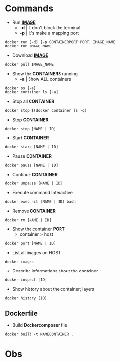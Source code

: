 # Commands
- Run **[IMAGE](https://hub.docker.com/)**
  - **-d** | It don't block the terminal
  - **-p** | It's make a mapping port

```shell
docker run [-d] [-p CONTAINERPORT:PORT] IMAGE_NAME
docker run IMAGE_NAME
```

- Download **[IMAGE](https://hub.docker.com/)**

```shell
docker pull IMAGE_NAME
```

- Show the **CONTAINERS** running
  - **-a** | Show ALL containers 

```shell
docker ps [-a]
docker container ls [-a]

```

- Stop all **CONTAINER**

```shell
docker stop $(docker container ls -q)
```

- Stop **CONTAINER**

```shell
docker stop [NAME | ID]
```

- Start **CONTAINER**

```shell
docker start [NAME | ID]
```

- Pause **CONTAINER**

```shell
docker pause [NAME | ID]
```

- Continue **CONTAINER**

```shell
docker unpause [NAME | ID]
```

- Execute command Interactive

```shell
docker exec -it [NAME | ID] bash
```

- Remove **CONTAINER**

```shell
docker rm [NAME | ID]
```

- Show the container **PORT**
  - container > host
```shell
docker port [NAME | ID]
```

- List all images on HOST
```shell
docker images
```

- Describe informations about the container
```shell
docker inspect [ID]
```

- Show history about the container; layers
```shell
docker history [ID]
```

## Dockerfile

- Build **Dockercomposer** file
```shell
docker build -t NAMECONTAINER .
```

# Obs




